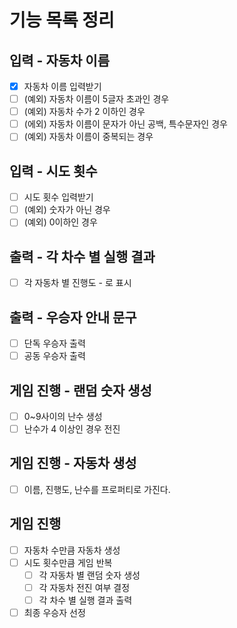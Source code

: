  # 기능 목록 정리
 ## 입력 - 자동차 이름
- [x] 자동차 이름 입력받기
- [ ] (예외) 자동차 이름이 5글자 초과인 경우
- [ ] (예외) 자동차 수가 2 이하인 경우
- [ ] (에외) 자동차 이름이 문자가 아닌 공백, 특수문자인 경우
- [ ] (예외) 자동차 이름이 중복되는 경우

## 입력 - 시도 횟수
- [ ] 시도 횟수 입력받기
- [ ] (예외) 숫자가 아닌 경우
- [ ] (예외) 0이하인 경우

## 출력 - 각 차수 별 실행 결과
- [ ] 각 자동차 별 진행도 - 로 표시

## 출력 - 우승자 안내 문구
- [ ] 단독 우승자 출력
- [ ] 공동 우승자 출력

## 게임 진행 - 랜덤 숫자 생성
- [ ] 0~9사이의 난수 생성
- [ ] 난수가 4 이상인 경우 전진

## 게임 진행 - 자동차 생성
- [ ] 이름, 진행도, 난수를 프로퍼티로 가진다.

## 게임 진행
- [ ] 자동차 수만큼 자동차 생성
- [ ] 시도 횟수만큼 게임 반복
  - [ ] 각 자동차 별 랜덤 숫자 생성
  - [ ] 각 자동차 전진 여부 결정
  - [ ] 각 차수 별 실행 결과 출력
- [ ] 최종 우승자 선정
